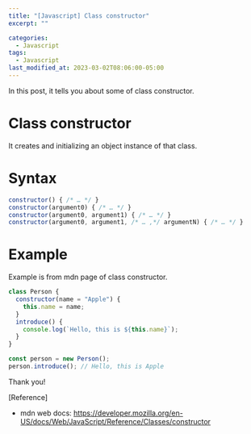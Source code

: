```yaml
---
title: "[Javascript] Class constructor"
excerpt: ""

categories:
  - Javascript
tags:
  - Javascript
last_modified_at: 2023-03-02T08:06:00-05:00
---
```


In this post, it tells you about some of class constructor.

# Class constructor

It creates and initializing an object instance of that class.


# Syntax

```javascript
constructor() { /* … */ }
constructor(argument0) { /* … */ }
constructor(argument0, argument1) { /* … */ }
constructor(argument0, argument1, /* … ,*/ argumentN) { /* … */ }
```


# Example
Example is from mdn page of class constructor.

```javascript
class Person {
  constructor(name = "Apple") {
    this.name = name;
  }
  introduce() {
    console.log(`Hello, this is ${this.name}`);
  }
}

const person = new Person();
person.introduce(); // Hello, this is Apple
```

Thank you!

[Reference]

- mdn web docs: <https://developer.mozilla.org/en-US/docs/Web/JavaScript/Reference/Classes/constructor>
